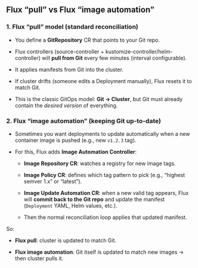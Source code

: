 ## Flux “pull” vs Flux “image automation”

### 1. Flux “pull” model (standard reconciliation)

- You define a **GitRepository** CR that points to your Git repo.
    
- Flux controllers (source-controller + kustomize-controller/helm-controller) will **pull from Git** every few minutes (interval configurable).
    
- It applies manifests from Git into the cluster.
    
- If cluster drifts (someone edits a Deployment manually), Flux resets it to match Git.
    
- This is the classic GitOps model: **Git → Cluster**, but Git must already contain the _desired version_ of everything.
    

### 2. Flux “image automation” (keeping Git up-to-date)

- Sometimes you want deployments to update automatically when a new container image is pushed (e.g., new `v1.2.3` tag).
    
- For this, Flux adds **Image Automation Controller**:
    
    - **Image Repository CR**: watches a registry for new image tags.
        
    - **Image Policy CR**: defines which tag pattern to pick (e.g., “highest semver 1.x” or “latest”).
        
    - **Image Update Automation CR**: when a new valid tag appears, Flux will **commit back to the Git repo** and update the manifest (`Deployment` YAML, Helm values, etc.).
        
    - Then the normal reconciliation loop applies that updated manifest.
        

So:

- **Flux pull**: cluster is updated to match Git.
    
- **Flux image automation**: Git itself is updated to match new images → then cluster pulls it.